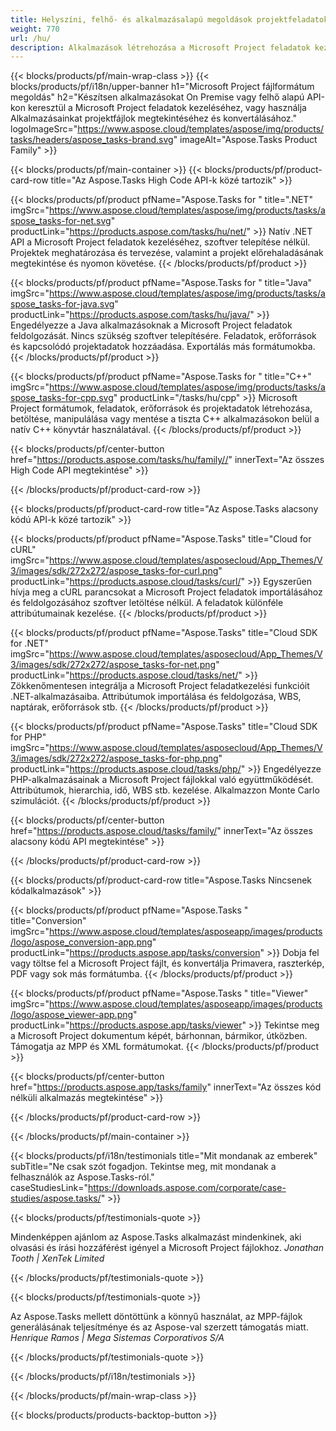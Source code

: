 ```yaml
---
title: Helyszíni, felhő- és alkalmazásalapú megoldások projektfeladatok kezelésére 
weight: 770
url: /hu/
description: Alkalmazások létrehozása a Microsoft Project feladatok kezeléséhez High Code API-k vagy felhőalapú SDK-k használatával. Vagy használja többplatformos alkalmazásainkat a feladatok megtekintéséhez vagy konvertálásához.
---
```


{{< blocks/products/pf/main-wrap-class >}}
{{< blocks/products/pf/i18n/upper-banner h1="Microsoft Project fájlformátum megoldás" h2="Készítsen alkalmazásokat On Premise vagy felhő alapú API-kon keresztül a Microsoft Project feladatok kezeléséhez, vagy használja Alkalmazásainkat projektfájlok megtekintéséhez és konvertálásához." logoImageSrc="https://www.aspose.cloud/templates/aspose/img/products/tasks/headers/aspose_tasks-brand.svg" imageAlt="Aspose.Tasks Product Family" >}}

{{< blocks/products/pf/main-container >}}
{{< blocks/products/pf/product-card-row title="Az Aspose.Tasks High Code API-k közé tartozik" >}}

{{< blocks/products/pf/product pfName="Aspose.Tasks for " title=".NET" imgSrc="https://www.aspose.cloud/templates/aspose/img/products/tasks/aspose_tasks-for-net.svg" productLink="https://products.aspose.com/tasks/hu/net/" >}}
Natív .NET API a Microsoft Project feladatok kezeléséhez, szoftver telepítése nélkül. Projektek meghatározása és tervezése, valamint a projekt előrehaladásának megtekintése és nyomon követése.
{{< /blocks/products/pf/product >}}

{{< blocks/products/pf/product pfName="Aspose.Tasks for " title="Java" imgSrc="https://www.aspose.cloud/templates/aspose/img/products/tasks/aspose_tasks-for-java.svg" productLink="https://products.aspose.com/tasks/hu/java/" >}}
Engedélyezze a Java alkalmazásoknak a Microsoft Project feladatok feldolgozását. Nincs szükség szoftver telepítésére. Feladatok, erőforrások és kapcsolódó projektadatok hozzáadása. Exportálás más formátumokba.
{{< /blocks/products/pf/product >}}

{{< blocks/products/pf/product pfName="Aspose.Tasks for " title="C++" imgSrc="https://www.aspose.cloud/templates/aspose/img/products/tasks/aspose_tasks-for-cpp.svg" productLink="/tasks/hu/cpp" >}}
Microsoft Project formátumok, feladatok, erőforrások és projektadatok létrehozása, betöltése, manipulálása vagy mentése a tiszta C++ alkalmazásokon belül a natív C++ könyvtár használatával.
{{< /blocks/products/pf/product >}}

{{< blocks/products/pf/center-button href="https://products.aspose.com/tasks/hu/family//" innerText="Az összes High Code API megtekintése" >}}

{{< /blocks/products/pf/product-card-row >}}

{{< blocks/products/pf/product-card-row title="Az Aspose.Tasks alacsony kódú API-k közé tartozik" >}}

{{< blocks/products/pf/product pfName="Aspose.Tasks" title="Cloud for cURL" imgSrc="https://www.aspose.cloud/templates/asposecloud/App_Themes/V3/images/sdk/272x272/aspose_tasks-for-curl.png" productLink="https://products.aspose.cloud/tasks/curl/" >}}
Egyszerűen hívja meg a cURL parancsokat a Microsoft Project feladatok importálásához és feldolgozásához szoftver letöltése nélkül. A feladatok különféle attribútumainak kezelése.
{{< /blocks/products/pf/product >}}

{{< blocks/products/pf/product pfName="Aspose.Tasks" title="Cloud SDK for .NET" imgSrc="https://www.aspose.cloud/templates/asposecloud/App_Themes/V3/images/sdk/272x272/aspose_tasks-for-net.png" productLink="https://products.aspose.cloud/tasks/net/" >}}
Zökkenőmentesen integrálja a Microsoft Project feladatkezelési funkcióit .NET-alkalmazásaiba. Attribútumok importálása és feldolgozása, WBS, naptárak, erőforrások stb.
{{< /blocks/products/pf/product >}}

{{< blocks/products/pf/product pfName="Aspose.Tasks" title="Cloud SDK for PHP" imgSrc="https://www.aspose.cloud/templates/asposecloud/App_Themes/V3/images/sdk/272x272/aspose_tasks-for-php.png" productLink="https://products.aspose.cloud/tasks/php/" >}}
Engedélyezze PHP-alkalmazásainak a Microsoft Project fájlokkal való együttműködését. Attribútumok, hierarchia, idő, WBS stb. kezelése. Alkalmazzon Monte Carlo szimulációt.
{{< /blocks/products/pf/product >}}

{{< blocks/products/pf/center-button href="https://products.aspose.cloud/tasks/family/" innerText="Az összes alacsony kódú API megtekintése" >}}

{{< /blocks/products/pf/product-card-row >}}

{{< blocks/products/pf/product-card-row title="Aspose.Tasks Nincsenek kódalkalmazások" >}}

{{< blocks/products/pf/product pfName="Aspose.Tasks " title="Conversion" imgSrc="https://www.aspose.cloud/templates/asposeapp/images/products/logo/aspose_conversion-app.png" productLink="https://products.aspose.app/tasks/conversion" >}}
Dobja fel vagy töltse fel a Microsoft Project fájlt, és konvertálja Primavera, raszterkép, PDF vagy sok más formátumba.
{{< /blocks/products/pf/product >}}

{{< blocks/products/pf/product pfName="Aspose.Tasks " title="Viewer" imgSrc="https://www.aspose.cloud/templates/asposeapp/images/products/logo/aspose_viewer-app.png" productLink="https://products.aspose.app/tasks/viewer" >}}
Tekintse meg a Microsoft Project dokumentum képét, bárhonnan, bármikor, útközben. Támogatja az MPP és XML formátumokat.
{{< /blocks/products/pf/product >}}

{{< blocks/products/pf/center-button href="https://products.aspose.app/tasks/family" innerText="Az összes kód nélküli alkalmazás megtekintése" >}}

{{< /blocks/products/pf/product-card-row >}}

{{< /blocks/products/pf/main-container >}}

{{< blocks/products/pf/i18n/testimonials title="Mit mondanak az emberek" subTitle="Ne csak szót fogadjon. Tekintse meg, mit mondanak a felhasználók az Aspose.Tasks-ról." caseStudiesLink="https://downloads.aspose.com/corporate/case-studies/aspose.tasks/" >}}

{{< blocks/products/pf/testimonials-quote >}}
<p class="first">
 Mindenképpen ajánlom az Aspose.Tasks alkalmazást mindenkinek, aki olvasási és írási hozzáférést igényel a Microsoft Project fájlokhoz.
 <em>
  Jonathan Tooth | XenTek Limited
 </em>
</p>

{{< /blocks/products/pf/testimonials-quote >}}

{{< blocks/products/pf/testimonials-quote >}}
<p class="second">
 Az Aspose.Tasks mellett döntöttünk a könnyű használat, az MPP-fájlok generálásának teljesítménye és az Aspose-val szerzett támogatás miatt.
 <em>
  Henrique Ramos | Mega Sistemas Corporativos S/A
 </em>
</p>

{{< /blocks/products/pf/testimonials-quote >}}

{{< /blocks/products/pf/i18n/testimonials >}}

{{< /blocks/products/pf/main-wrap-class >}}

{{< blocks/products/products-backtop-button >}}